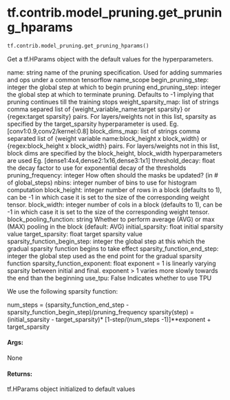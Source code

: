 <div itemscope itemtype="http://developers.google.com/ReferenceObject">
<meta itemprop="name" content="tf.contrib.model_pruning.get_pruning_hparams" />
<meta itemprop="path" content="Stable" />
</div>

# tf.contrib.model_pruning.get_pruning_hparams

``` python
tf.contrib.model_pruning.get_pruning_hparams()
```

Get a tf.HParams object with the default values for the hyperparameters.

  name: string
    name of the pruning specification. Used for adding summaries and ops under
    a common tensorflow name_scope
  begin_pruning_step: integer
    the global step at which to begin pruning
  end_pruning_step: integer
    the global step at which to terminate pruning. Defaults to -1 implying
    that pruning continues till the training stops
  weight_sparsity_map: list of strings
     comma separed list of {weight_variable_name:target sparsity} or
     {regex:target sparsity} pairs.
     For layers/weights not in this list, sparsity as specified by the
     target_sparsity hyperparameter is used.
     Eg. [conv1:0.9,conv2/kernel:0.8]
  block_dims_map: list of strings
     comma separated list of {weight variable name:block_height x block_width}
     or {regex:block_height x block_width} pairs. For layers/weights not in
     this list, block dims are specified by the block_height, block_width
     hyperparameters are used Eg. [dense1:4x4,dense2:1x16,dense3:1x1]
  threshold_decay: float
    the decay factor to use for exponential decay of the thresholds
  pruning_frequency: integer
    How often should the masks be updated? (in # of global_steps)
  nbins: integer
    number of bins to use for histogram computation
  block_height: integer
    number of rows in a block (defaults to 1), can be -1 in which
    case it is set to the size of the corresponding weight tensor.
  block_width: integer
    number of cols in a block (defaults to 1), can be -1 in which
    case it is set to the size of the corresponding weight tensor.
  block_pooling_function: string
    Whether to perform average (AVG) or max (MAX) pooling in the block
    (default: AVG)
  initial_sparsity: float
    initial sparsity value
  target_sparsity: float
    target sparsity value
  sparsity_function_begin_step: integer
    the global step at this which the gradual sparsity function begins to
    take effect
  sparsity_function_end_step: integer
    the global step used as the end point for the gradual sparsity function
  sparsity_function_exponent: float
    exponent = 1 is linearly varying sparsity between initial and final.
    exponent > 1 varies more slowly towards the end than the beginning
  use_tpu: False
    Indicates whether to use TPU

  We use the following sparsity function:

  num_steps = (sparsity_function_end_step -
               sparsity_function_begin_step)/pruning_frequency
  sparsity(step) = (initial_sparsity - target_sparsity)*
                   [1-step/(num_steps -1)]**exponent + target_sparsity

#### Args:

None


#### Returns:

tf.HParams object initialized to default values